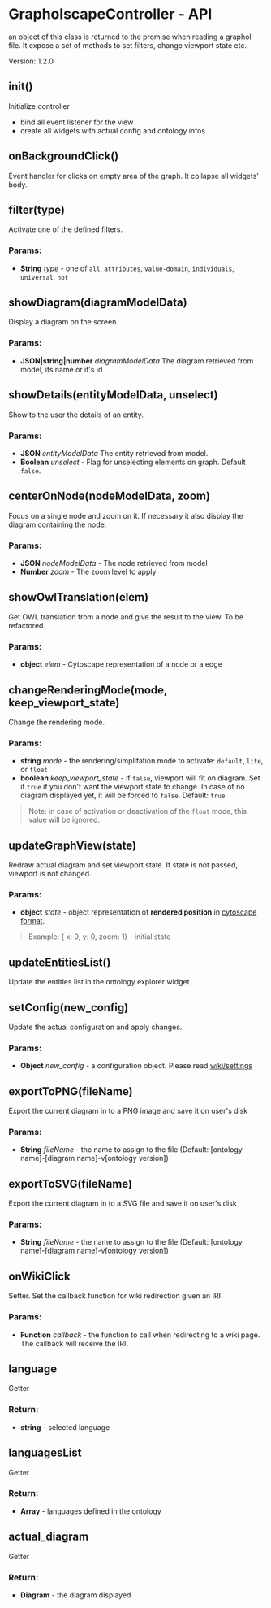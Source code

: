 

<!-- Start src/grapholscape-controller.js -->

# GrapholscapeController - API
an object of this class is returned to the promise when reading a graphol file.
It expose a set of methods to set filters, change viewport state etc.

Version: 1.2.0 <!-- don't touch, automatic version injection, see src/doc/doc.js -->

## init()

Initialize controller
 - bind all event listener for the view
 - create all widgets with actual config and ontology infos

## onBackgroundClick()

Event handler for clicks on empty area of the graph.
It collapse all widgets' body.

## filter(type)

Activate one of the defined filters.

### Params:

* **String** *type* - one of `all`, `attributes`, `value-domain`, `individuals`, `universal`, `not`

## showDiagram(diagramModelData)

Display a diagram on the screen.

### Params:

* **JSON|string|number** *diagramModelData* The diagram retrieved from model, its name or it's id

## showDetails(entityModelData, unselect)

Show to the user the details of an entity.

### Params:

* **JSON** *entityModelData* The entity retrieved from model.
* **Boolean** *unselect* - Flag for unselecting elements on graph. Default `false`.

## centerOnNode(nodeModelData, zoom)

Focus on a single node and zoom on it.
If necessary it also display the diagram containing the node.

### Params:

* **JSON** *nodeModelData* - The node retrieved from model
* **Number** *zoom* - The zoom level to apply

## showOwlTranslation(elem)

Get OWL translation from a node and give the result to the view.
To be refactored.

### Params:

* **object** *elem* - Cytoscape representation of a node or a edge

## changeRenderingMode(mode, keep_viewport_state)

Change the rendering mode.

### Params:

* **string** *mode* - the rendering/simplifation mode to activate: `default`, `lite`, or `float`
* **boolean** *keep_viewport_state* - if `false`, viewport will fit on diagram. Set it `true` if you don't want the viewport state to change.
In case of no diagram displayed yet, it will be forced to `false`.
Default: `true`.

> Note: in case of activation or deactivation of the `float` mode, this value will be ignored.

## updateGraphView(state)

Redraw actual diagram and set viewport state. If state is not passed, viewport is not changed.

### Params:

* **object** *state* - object representation of **rendered position** in [cytoscape format](https://js.cytoscape.org/#notation/position). 
> Example: { x: 0, y: 0, zoom: 1} - initial state

## updateEntitiesList()

Update the entities list in the ontology explorer widget

## setConfig(new_config)

Update the actual configuration and apply changes.

### Params:

* **Object** *new_config* - a configuration object. Please read [wiki/settings](https://github.com/obdasystems/grapholscape/wiki/Settings)

## exportToPNG(fileName)

Export the current diagram in to a PNG image and save it on user's disk

### Params:

* **String** *fileName* - the name to assign to the file (Default: [ontology name]-[diagram name]-v[ontology version])

## exportToSVG(fileName)

Export the current diagram in to a SVG file and save it on user's disk

### Params:

* **String** *fileName* - the name to assign to the file (Default: [ontology name]-[diagram name]-v[ontology version])

## onWikiClick

Setter.
Set the callback function for wiki redirection given an IRI

### Params:

* **Function** *callback* - the function to call when redirecting to a wiki page. The callback will receive the IRI.

## language

Getter

### Return:

* **string** - selected language

## languagesList

Getter

### Return:

* **Array** - languages defined in the ontology

## actual_diagram

Getter

### Return:

* **Diagram** - the diagram displayed

<!-- End src/grapholscape-controller.js -->

